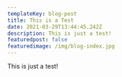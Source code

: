 ```yaml
---
templateKey: blog-post
title: This is a Test
date: 2021-03-29T13:44:45.242Z
description: This is just a test!
featuredpost: false
featuredimage: /img/blog-index.jpg
---
```

This is just a test!